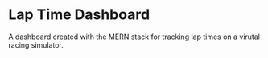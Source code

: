# Lap Time Dashboard

A dashboard created with the MERN stack for tracking lap times on a virutal racing simulator.
